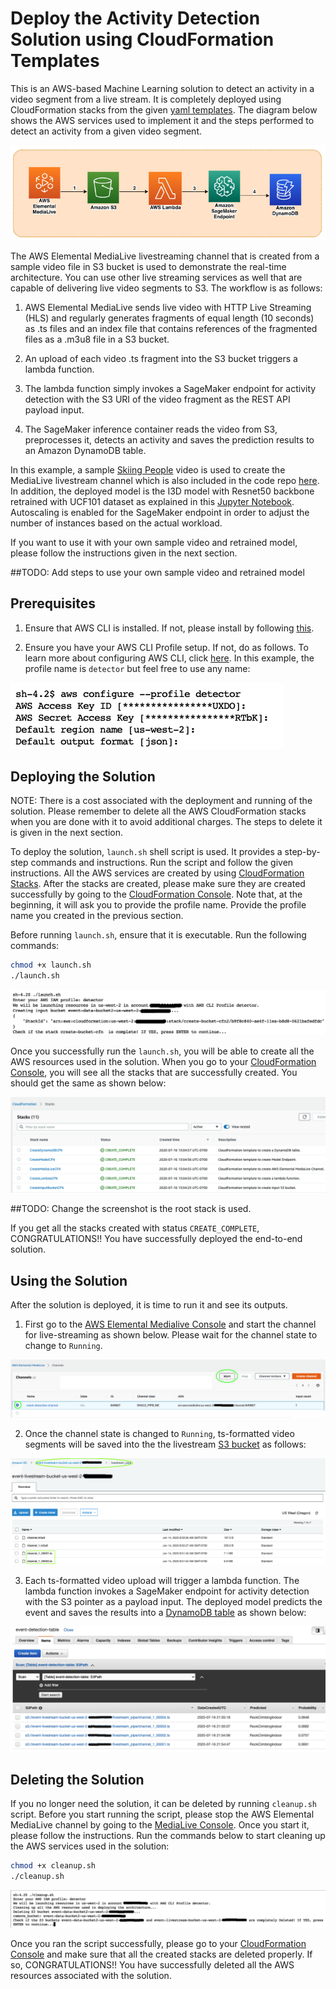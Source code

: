 # Deploy the Activity Detection Solution using CloudFormation Templates

This is an AWS-based Machine Learning solution to detect an activity in a video segment from a live stream. It is completely deployed using CloudFormation stacks from the given [yaml templates](./cloud_formation). The diagram below shows the AWS services used to implement it and the steps performed to detect an activity from a given video segment.

![Architecture of the Solution](images/architecture.png)

The AWS Elemental MediaLive livestreaming channel that is created from a sample video file in S3 bucket is used to demonstrate the real-time architecture. You can use other live streaming services as well that are capable of delivering live video segments to S3. The workflow is as follows:

1. AWS Elemental MediaLive sends live video with HTTP Live Streaming (HLS) and regularly generates fragments of equal length (10 seconds) as .ts files and an index file that contains references of the fragmented files as a .m3u8 file in a S3 bucket.

2. An upload of each video .ts fragment into the S3 bucket triggers a lambda function.

3. The lambda function simply invokes a SageMaker endpoint for activity detection with the S3 URI of the video fragment as the REST API payload input.

4. The SageMaker inference container reads the video from S3, preprocesses it, detects an activity and saves the prediction results to an Amazon DynamoDB table.

In this example, a sample [Skiing People](https://www.pexels.com/video/people-skiing-857074/) video is used to create the MediaLive livestream channel which is also included in the code repo [here](../videos/PeopleSkiing.mp4). In addition, the deployed model is the I3D model with Resnet50 backbone retrained with UCF101 dataset as explained in this [Jupyter Notebook](../development/SM-transferlearning-UCF101-Inference.ipynb). Autoscaling is enabled for the SageMaker endpoint in order to adjust the number of instances based on the actual workload.

If you want to use it with your own sample video and retrained model, please follow the instructions given in the next section.

##TODO: Add steps to use your own sample video and retrained model

## Prerequisites

1. Ensure that AWS CLI is installed. If not, please install by following [this](https://docs.aws.amazon.com/cli/latest/userguide/cli-chap-install.html).

2. Ensure you have your AWS CLI Profile setup. If not, do as follows. To learn more about configuring AWS CLI, click [here](https://docs.aws.amazon.com/cli/latest/userguide/cli-chap-configure.html). In this example, the profile name is `detector` but feel free to use any name:

![AWS IAM Profile](images/profile.png)

## Deploying the Solution

NOTE: There is a cost associated with the deployment and running of the solution. Please remember to delete all the AWS CloudFormation stacks when you are done with it to avoid additional charges. The steps to delete it is given in the next section.

To deploy the solution, `launch.sh` shell script is used. It provides a step-by-step commands and instructions. Run the script and follow the given instructions. All the AWS services are created by using [CloudFormation Stacks](https://console.aws.amazon.com/cloudformation/). After the stacks are created, please make sure they are created successfully by going to the [CloudFormation Console](https://console.aws.amazon.com/cloudformation/). Note that, at the beginning, it will ask you to provide the profile name. Provide the profile name you created in the previous section.

Before running `launch.sh`, ensure that it is executable. Run the following commands:

```bash
chmod +x launch.sh
./launch.sh
```

![Launching](images/launch.png)

Once you successfully run the `launch.sh`, you will be able to create all the AWS resources used in the solution. When you go to your [CloudFormation Console](https://console.aws.amazon.com/cloudformation/), you will see all the stacks that are successfully created. You should get the same as shown below:

![CloudFormation Stacks](images/stacks.png)

##TODO: Change the screenshot is the root stack is used.

If you get all the stacks created with status `CREATE_COMPLETE`, CONGRATULATIONS!! You have successfully deployed the end-to-end solution.

## Using the Solution

After the solution is deployed, it is time to run it and see its outputs.

1. First go to the [AWS Elemental Medialive Console](https://console.aws.amazon.com/medialive/) and start the channel for live-streaming as shown below. Please wait for the channel state to change to `Running`.

![MediaLive Channel](images/medialive.png)

2. Once the channel state is changed to `Running`, ts-formatted video segments will be saved into the the livestream [S3 bucket](https://console.aws.amazon.com/s3/) as follows:

![TS-Formatted Videos](images/s3_ts.png)

3. Each ts-formatted video upload will trigger a lambda function. The lambda function invokes a SageMaker endpoint for activity detection with the S3 pointer as a payload input. The deployed model predicts the event and saves the results into a [DynamoDB table](https://console.aws.amazon.com/dynamodb/) as shown below:

![DynamoDB Table](images/dynamodb.png)

## Deleting the Solution

If you no longer need the solution, it can be deleted by running `cleanup.sh` script. Before you start running the script, please stop the AWS Elemental MediaLive channel by going to the [MediaLive Console](https://console.aws.amazon.com/medialive/). Once you start it, please follow the instructions. Run the commands below to start cleaning up the AWS services used in the solution:

```bash
chmod +x cleanup.sh
./cleanup.sh
```

![Deleting AWS Resources](images/cleanup.png)

Once you ran the script successfully, please go to your [CloudFormation Console](https://console.aws.amazon.com/cloudformation/) and make sure that all the created stacks are deleted properly. If so, CONGRATULATIONS!! You have successfully deleted all the AWS resources associated with the solution.

